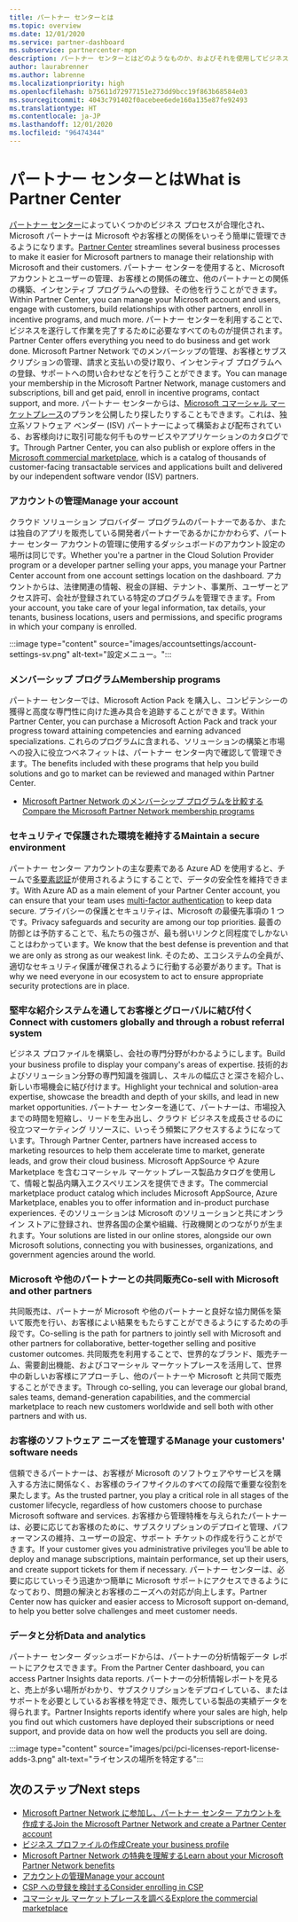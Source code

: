 ```yaml
---
title: パートナー センターとは
ms.topic: overview
ms.date: 12/01/2020
ms.service: partner-dashboard
ms.subservice: partnercenter-mpn
description: パートナー センターとはどのようなものか、およびそれを使用してビジネスを成長させる方法について説明します
author: laurabrenner
ms.author: labrenne
ms.localizationpriority: high
ms.openlocfilehash: b75611d72977151e273dd9bcc19f863b68584e03
ms.sourcegitcommit: 4043c791402f0acebee6ede160a135e87fe92493
ms.translationtype: HT
ms.contentlocale: ja-JP
ms.lasthandoff: 12/01/2020
ms.locfileid: "96474344"
---
```

# <a name="what-is-partner-center"></a><span data-ttu-id="22d7f-103">パートナー センターとは</span><span class="sxs-lookup"><span data-stu-id="22d7f-103">What is Partner Center</span></span>

<span data-ttu-id="22d7f-104">[パートナー センター](https://partner.microsoft.com/dashboard/home)によっていくつかのビジネス プロセスが合理化され、Microsoft パートナーは Microsoft やお客様との関係をいっそう簡単に管理できるようになります。</span><span class="sxs-lookup"><span data-stu-id="22d7f-104">[Partner Center](https://partner.microsoft.com/dashboard/home) streamlines several business processes to make it easier for Microsoft partners to manage their relationship with Microsoft and their customers.</span></span>   <span data-ttu-id="22d7f-105">パートナー センターを使用すると、Microsoft アカウントとユーザーの管理、お客様との関係の確立、他のパートナーとの関係の構築、インセンティブ プログラムへの登録、その他を行うことができます。</span><span class="sxs-lookup"><span data-stu-id="22d7f-105">Within Partner Center, you can manage your Microsoft account and users, engage with customers, build relationships with other partners, enroll in incentive programs, and much more.</span></span> <span data-ttu-id="22d7f-106">パートナー センターを利用することで、ビジネスを遂行して作業を完了するために必要なすべてのものが提供されます。</span><span class="sxs-lookup"><span data-stu-id="22d7f-106">Partner Center offers everything you need to do business and get work done.</span></span> <span data-ttu-id="22d7f-107">Microsoft Partner Network でのメンバーシップの管理、お客様とサブスクリプションの管理、請求と支払いの受け取り、インセンティブ プログラムへの登録、サポートへの問い合わせなどを行うことができます。</span><span class="sxs-lookup"><span data-stu-id="22d7f-107">You can manage your membership in the Microsoft Partner Network, manage customers and subscriptions, bill and get paid, enroll in incentive programs, contact support, and more.</span></span> <span data-ttu-id="22d7f-108">パートナー センターからは、[Microsoft コマーシャル マーケットプレース](/azure/marketplace)のプランを公開したり探したりすることもできます。これは、独立系ソフトウェア ベンダー (ISV) パートナーによって構築および配布されている、お客様向けに取引可能な何千ものサービスやアプリケーションのカタログです。</span><span class="sxs-lookup"><span data-stu-id="22d7f-108">Through Partner Center, you can also publish or explore offers in the [Microsoft commercial marketplace](/azure/marketplace), which is a catalog of thousands of customer-facing transactable services and applications built and delivered by our  independent software vendor (ISV) partners.</span></span>

### <a name="manage-your-account"></a><span data-ttu-id="22d7f-109">アカウントの管理</span><span class="sxs-lookup"><span data-stu-id="22d7f-109">Manage your account</span></span>

<span data-ttu-id="22d7f-110">クラウド ソリューション プロバイダー プログラムのパートナーであるか、または独自のアプリを販売している開発者パートナーであるかにかかわらず、パートナー センター アカウントの管理に使用するダッシュボードのアカウント設定の場所は同じです。</span><span class="sxs-lookup"><span data-stu-id="22d7f-110">Whether you're a partner in the Cloud Solution Provider program or a developer partner selling your apps, you manage your Partner Center account from one account settings location on the dashboard.</span></span>  <span data-ttu-id="22d7f-111">アカウントからは、法律関連の情報、税金の詳細、テナント、事業所、ユーザーとアクセス許可、会社が登録されている特定のプログラムを管理できます。</span><span class="sxs-lookup"><span data-stu-id="22d7f-111">From your account, you take care of your legal information, tax details, your tenants, business locations, users and permissions, and specific programs in which your company is enrolled.</span></span> 

:::image type="content" source="images/accountsettings/account-settings-sv.png" alt-text="設定メニュー。":::


### <a name="membership-programs"></a><span data-ttu-id="22d7f-113">メンバーシップ プログラム</span><span class="sxs-lookup"><span data-stu-id="22d7f-113">Membership programs</span></span>

<span data-ttu-id="22d7f-114">パートナー センターでは、Microsoft Action Pack を購入し、コンピテンシーの獲得と高度な専門性に向けた進み具合を追跡することができます。</span><span class="sxs-lookup"><span data-stu-id="22d7f-114">Within Partner Center, you can  purchase a Microsoft Action Pack and track your progress toward attaining competencies and earning advanced specializations.</span></span> <span data-ttu-id="22d7f-115">これらのプログラムに含まれる、ソリューションの構築と市場への投入に役立つベネフィットは、パートナー センター内で確認して管理できます。</span><span class="sxs-lookup"><span data-stu-id="22d7f-115">The benefits included with these programs that help you build solutions and go to market can be reviewed and managed within Partner Center.</span></span>

- [<span data-ttu-id="22d7f-116">Microsoft Partner Network のメンバーシップ プログラムを比較する</span><span class="sxs-lookup"><span data-stu-id="22d7f-116">Compare the Microsoft Partner Network membership programs</span></span>](https://partner.microsoft.com/membership/compare-offers) 


### <a name="maintain-a-secure-environment"></a><span data-ttu-id="22d7f-117">セキュリティで保護された環境を維持する</span><span class="sxs-lookup"><span data-stu-id="22d7f-117">Maintain a secure environment</span></span>

<span data-ttu-id="22d7f-118">パートナー センター アカウントの主な要素である Azure AD を使用すると、チームで[多要素認証](partner-security-requirements-mandating-mfa.md)が使用されるようにすることで、データの安全性を維持できます。</span><span class="sxs-lookup"><span data-stu-id="22d7f-118">With Azure AD as a main element of your Partner Center account, you can ensure that your team uses [multi-factor authentication](partner-security-requirements-mandating-mfa.md) to keep data secure.</span></span> <span data-ttu-id="22d7f-119">プライバシーの保護とセキュリティは、Microsoft の最優先事項の 1 つです。</span><span class="sxs-lookup"><span data-stu-id="22d7f-119">Privacy safeguards and security are among our top priorities.</span></span> <span data-ttu-id="22d7f-120">最善の防御とは予防することで、私たちの強さが、最も弱いリンクと同程度でしかないことはわかっています。</span><span class="sxs-lookup"><span data-stu-id="22d7f-120">We know that the best defense is prevention and that we are only as strong as our weakest link.</span></span> <span data-ttu-id="22d7f-121">そのため、エコシステムの全員が、適切なセキュリティ保護が確保されるように行動する必要があります。</span><span class="sxs-lookup"><span data-stu-id="22d7f-121">That is why we need everyone in our ecosystem to act to ensure appropriate security protections are in place.</span></span>

### <a name="connect-with-customers-globally-and-through-a-robust-referral-system"></a><span data-ttu-id="22d7f-122">堅牢な紹介システムを通してお客様とグローバルに結び付く</span><span class="sxs-lookup"><span data-stu-id="22d7f-122">Connect with customers globally and through a robust referral system</span></span>

<span data-ttu-id="22d7f-123">ビジネス プロファイルを構築し、会社の専門分野がわかるようにします。</span><span class="sxs-lookup"><span data-stu-id="22d7f-123">Build your business profile to display your company's areas of expertise.</span></span> <span data-ttu-id="22d7f-124">技術的およびソリューション分野の専門知識を強調し、スキルの幅広さと深さを紹介し、新しい市場機会に結び付けます。</span><span class="sxs-lookup"><span data-stu-id="22d7f-124">Highlight your technical and solution-area expertise, showcase the breadth and depth of your skills, and lead in new market opportunities.</span></span> <span data-ttu-id="22d7f-125">パートナー センターを通じて、パートナーは、市場投入までの時間を短縮し、リードを生み出し、クラウド ビジネスを成長させるのに役立つマーケティング リソースに、いっそう頻繁にアクセスするようになっています。</span><span class="sxs-lookup"><span data-stu-id="22d7f-125">Through Partner Center, partners have increased access to marketing resources to help them accelerate time to market, generate leads, and grow their cloud business.</span></span> <span data-ttu-id="22d7f-126">Microsoft AppSource や Azure Marketplace を含むコマーシャル マーケットプレース製品カタログを使用して、情報と製品内購入エクスペリエンスを提供できます。</span><span class="sxs-lookup"><span data-stu-id="22d7f-126">The commercial marketplace product catalog which includes Microsoft AppSource, Azure Marketplace, enables you to offer information and in-product purchase experiences.</span></span> <span data-ttu-id="22d7f-127">そのソリューションは Microsoft のソリューションと共にオンライン ストアに登録され、世界各国の企業や組織、行政機関とのつながりが生まれます。</span><span class="sxs-lookup"><span data-stu-id="22d7f-127">Your solutions are listed in our online stores, alongside our own Microsoft solutions, connecting you with businesses, organizations, and government agencies around the world.</span></span>

### <a name="co-sell-with-microsoft-and-other-partners"></a><span data-ttu-id="22d7f-128">Microsoft や他のパートナーとの共同販売</span><span class="sxs-lookup"><span data-stu-id="22d7f-128">Co-sell with Microsoft and other partners</span></span>

<span data-ttu-id="22d7f-129">共同販売は、パートナーが Microsoft や他のパートナーと良好な協力関係を築いて販売を行い、お客様によい結果をもたらすことができるようにするための手段です。</span><span class="sxs-lookup"><span data-stu-id="22d7f-129">Co-selling is the path for partners to jointly sell with Microsoft and other partners for collaborative, better-together selling and positive customer outcomes.</span></span>  <span data-ttu-id="22d7f-130">共同販売を利用することで、世界的なブランド、販売チーム、需要創出機能、およびコマーシャル マーケットプレースを活用して、世界中の新しいお客様にアプローチし、他のパートナーや Microsoft と共同で販売することができます。</span><span class="sxs-lookup"><span data-stu-id="22d7f-130">Through co-selling, you can leverage our global brand, sales teams, demand-generation capabilities, and the commercial marketplace to reach new customers worldwide and sell both with other partners and with us.</span></span>

### <a name="manage-your-customers-software-needs"></a><span data-ttu-id="22d7f-131">お客様のソフトウェア ニーズを管理する</span><span class="sxs-lookup"><span data-stu-id="22d7f-131">Manage your customers' software needs</span></span>

<span data-ttu-id="22d7f-132">信頼できるパートナーは、お客様が Microsoft のソフトウェアやサービスを購入する方法に関係なく、お客様のライフサイクルのすべての段階で重要な役割を果たします。</span><span class="sxs-lookup"><span data-stu-id="22d7f-132">As the trusted partner, you play a critical role in all stages of the customer lifecycle, regardless of how customers choose to purchase Microsoft software and services.</span></span> <span data-ttu-id="22d7f-133">お客様から管理特権を与えられたパートナーは、必要に応じてお客様のために、サブスクリプションのデプロイと管理、パフォーマンスの維持、ユーザーの設定、サポート チケットの作成を行うことができます。</span><span class="sxs-lookup"><span data-stu-id="22d7f-133">If your customer gives you administrative privileges you'll be able to deploy and manage subscriptions, maintain performance, set up their users, and create support tickets for them if necessary.</span></span> <span data-ttu-id="22d7f-134">パートナー センターは、必要に応じていっそう迅速かつ簡単に Microsoft サポートにアクセスできるようになっており、問題の解決とお客様のニーズへの対応が向上します。</span><span class="sxs-lookup"><span data-stu-id="22d7f-134">Partner Center now has quicker and easier access to Microsoft support on-demand, to help you better solve challenges and meet customer needs.</span></span>

### <a name="data-and-analytics"></a><span data-ttu-id="22d7f-135">データと分析</span><span class="sxs-lookup"><span data-stu-id="22d7f-135">Data and analytics</span></span>

<span data-ttu-id="22d7f-136">パートナー センター ダッシュボードからは、パートナーの分析情報データ レポートにアクセスできます。</span><span class="sxs-lookup"><span data-stu-id="22d7f-136">From the Partner Center dashboard, you can access Partner Insights data reports.</span></span> <span data-ttu-id="22d7f-137">パートナーの分析情報レポートを見ると、売上が多い場所がわかり、サブスクリプションをデプロイしている、またはサポートを必要としているお客様を特定でき、販売している製品の実績データを得られます。</span><span class="sxs-lookup"><span data-stu-id="22d7f-137">Partner Insights reports identify where your sales are high, help you find out which customers have deployed their subscriptions or need support, and provide data on how well the products you sell are doing.</span></span>

:::image type="content" source="images/pci/pci-licenses-report-license-adds-3.png" alt-text="ライセンスの場所を特定する":::


## <a name="next-steps"></a><span data-ttu-id="22d7f-139">次のステップ</span><span class="sxs-lookup"><span data-stu-id="22d7f-139">Next steps</span></span>

- [<span data-ttu-id="22d7f-140">Microsoft Partner Network に参加し、パートナー センター アカウントを作成する</span><span class="sxs-lookup"><span data-stu-id="22d7f-140">Join the Microsoft Partner Network and create a Partner Center account</span></span>](mpn-create-a-partner-center-account.md)
- [<span data-ttu-id="22d7f-141">ビジネス プロファイルの作成</span><span class="sxs-lookup"><span data-stu-id="22d7f-141">Create your business profile</span></span>](create-a-marketing-profile.md)
- [<span data-ttu-id="22d7f-142">Microsoft Partner Network の特典を理解する</span><span class="sxs-lookup"><span data-stu-id="22d7f-142">Learn about your Microsoft Partner Network benefits</span></span>](mpn-find-benefits.md)
- [<span data-ttu-id="22d7f-143">アカウントの管理</span><span class="sxs-lookup"><span data-stu-id="22d7f-143">Manage your account</span></span>](partner-center-account-setup.md)
- [<span data-ttu-id="22d7f-144">CSP への登録を検討する</span><span class="sxs-lookup"><span data-stu-id="22d7f-144">Consider enrolling in CSP</span></span>](csp-overview.md)
- [<span data-ttu-id="22d7f-145">コマーシャル マーケットプレースを調べる</span><span class="sxs-lookup"><span data-stu-id="22d7f-145">Explore the commercial marketplace</span></span>](csp-commercial-marketplace-overview.md)

